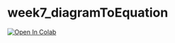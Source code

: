 # week7_diagramToEquation
[![Open In Colab](https://colab.research.google.com/assets/colab-badge.svg)](https://colab.research.google.com/github/BIOL359A-FoundationsOfQBio-Spr25/week7_diagramToEquation/blob/main/diagramtoequation.ipynb)